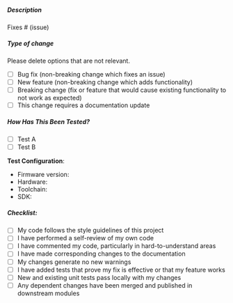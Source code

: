 <!--
Thank you for your pull request. Please provide a description above and review
the requirements below.

Bug fixes and new features should include tests and documentation.

Contributors guide: https://github.com/magarcia/env-interpolation/blob/main/CONTRIBUTING.md
-->

##### Description

<!--
Please include a summary of the change and which issue is fixed. Please also include relevant motivation and context. List any dependencies that are required for this change.
-->

Fixes # (issue)

##### Type of change

Please delete options that are not relevant.

- [ ] Bug fix (non-breaking change which fixes an issue)
- [ ] New feature (non-breaking change which adds functionality)
- [ ] Breaking change (fix or feature that would cause existing functionality to not work as expected)
- [ ] This change requires a documentation update

##### How Has This Been Tested?

<!--
Please describe the tests that you ran to verify your changes. Provide instructions so we can reproduce. Please also list any relevant details for your test configuration
-->

- [ ] Test A
- [ ] Test B

**Test Configuration**:

- Firmware version:
- Hardware:
- Toolchain:
- SDK:

##### Checklist:

- [ ] My code follows the style guidelines of this project
- [ ] I have performed a self-review of my own code
- [ ] I have commented my code, particularly in hard-to-understand areas
- [ ] I have made corresponding changes to the documentation
- [ ] My changes generate no new warnings
- [ ] I have added tests that prove my fix is effective or that my feature works
- [ ] New and existing unit tests pass locally with my changes
- [ ] Any dependent changes have been merged and published in downstream modules
